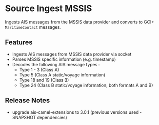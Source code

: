 # Source Ingest MSSIS

Ingests AIS messages from the MSSIS data provider and converts to GCI+ `MaritimeContact` messages.

## Features

- Ingests AIS messages from MSSIS data provider via socket
- Parses MSSIS specific information (e.g. timestamp)
- Decodes the following AIS message types :
  - Type 1 - 3 (Class A)
  - Type 5 (Class A static/voyage information)
  - Type 18 and 19 (Class B)
  - Type 24 (Class B static/voyage information, both formats A and B)

## Release Notes

- upgrade ais-camel-extensions to 3.0.1 (previous versions used -SNAPSHOT dependencies)

 
 